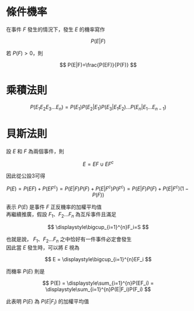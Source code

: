 # 條件機率
在事件 $F$ 發生的情況下，發生 $E$ 的機率寫作

$$
P(E|F)
$$

若 $P(F)>0$，則

$$
P(E|F)=\frac{P(EF)}{P(F)}
$$

# 乘積法則
$$
P(E_1E_2E_3 \dots E_n)=P(E_1)P(E_2|E_1)P(E_3|E_1E_2) \dots P(E_n|E_1 \dots E_{n-1})
$$

# 貝斯法則
設 $E$ 和 $F$ 為兩個事件，則

$$
E = EF \cup EF^c
$$

因此從公設3可得

$$
P(E) = P(EF)+P(EF^c)=P(E|F)P(F)+P(E|F^c)P(F^c)=P(E|F)P(F)+P(E|F^c)(1-P(F))
$$

表示 $P(E)$ 是事件 $F$ 正反機率的加權平均值  
再繼續推廣，假設 $F_1、F_2 \dots F_n$ 為互斥事件且滿足

$$
\displaystyle\bigcup_{i=1}^{n}F_i=S
$$

也就是說， $F_1、F_2 \dots F_n$ 之中恰好有一件事件必定會發生  
因此當 $E$ 發生時，可以將 $E$ 視為

$$
E = \displaystyle\bigcup_{i=1}^{n}EF_i
$$

而機率 $P(E)$ 則是

$$
P(E) = \displaystyle\sum_{i=1}^{n}P(EF_i) = \displaystyle\sum_{i=1}^{n}P(E|F_i)P(F_i)
$$

此表明 $P(E)$ 為 $P(E|F_i)$ 的加權平均值
